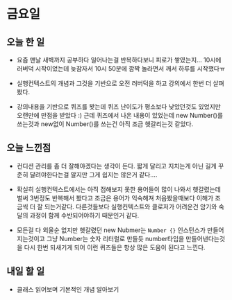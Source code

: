 # 금요일

## 오늘 한 일
- 요즘 맨날 새벽까지 공부하다 일어나는걸 반복하다보니 피로가 쌓였는지... 10시에 러버덕 시작이었는데 늦잠자서 10시 50분에 깜짝 놀라면서 깨서 하루를 시작했다ㅠ

- 실행컨텍스트의 개념과 그것을 기반으로 오전 러버덕을 하고 강의에서 한번 더 살펴봤다.

- 강의내용을 기반으로 퀴즈를 봣는데 퀴즈 난이도가 평소보다 낮았던것도 있었지만 오랜만에 만점을 받았다 :) 근데 퀴즈에서 나온 내용이 있었는데 new Number()를 쓰는것과 new없이 Number()를 쓰는건 아직 조금 헷갈리는것 같았다.

## 오늘 느낀점
- 컨디션 관리를 좀 더 잘해야겠다는 생각이 든다. 짧게 달리고 지치는게 아닌 길게 꾸준히 달려야한다는걸 알지만 그게 쉽지는 않은거 같다....

- 확실히 실행컨텍스트에서는 아직 접해보지 못한 용어들이 많이 나와서 헷갈렸는데 벌써 3번정도 반복해서 봤다고 조금은 용어가 익숙해져 처음봤을때보다 이해가 조금씩 더 잘 되는거같다. 다른것들보다 실행컨텍스트와 클로저가 어려운건 암기와 숙달의 과정이 함께 수반되어야하기 때문인거 같다.

- 모든걸 다 외울순 없지만 헷갈렸던 new Nubmer는 `Number {}` 인스턴스가 만들어지는것이고 그냥 Number는 숫자 리터럴로 만들듯 number타입을 만들어낸다는것을 다시 한번 되새기게 되어 이런 퀴즈들은 항상 많은 도움이 된다고 느낀다.

## 내일 할 일
- 클래스 읽어보며 기본적인 개념 알아보기